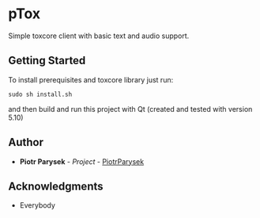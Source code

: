 # pTox

Simple toxcore client with basic text and audio support.

## Getting Started

To install prerequisites and toxcore library just run:
```
sudo sh install.sh
```
and then build and run this project with Qt (created and tested with version 5.10)

## Author

* **Piotr Parysek** - *Project* - [PiotrParysek](https://github.com/PiotrParysek/)

## Acknowledgments

* Everybody
